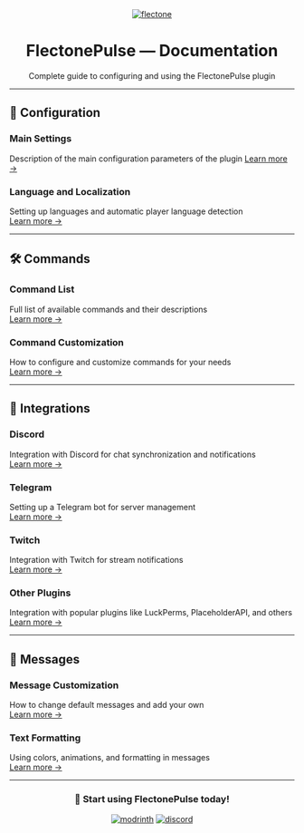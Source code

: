 <div class="center-row" align="center">
    <a href="https://flectone.net/pulse/"><img src="https://flectone.net/pulse/flectonepulse.png" alt="flectone" class="hover-brightness"></a>
    <br>
    <h1> FlectonePulse — Documentation </h1>
    <p>Complete guide to configuring and using the FlectonePulse plugin</p>
</div>

---

## 📁 Configuration

### Main Settings
Description of the main configuration parameters of the plugin
[Learn more →](/docs/config/)

### Language and Localization
Setting up languages and automatic player language detection  
[Learn more →](/docs/config#language)

---

## 🛠️ Commands

### Command List
Full list of available commands and their descriptions  
[Learn more →](/docs/command/)

### Command Customization
How to configure and customize commands for your needs  
[Learn more →](/docs/command/afk/)

---

## 🔗 Integrations

### Discord
Integration with Discord for chat synchronization and notifications  
[Learn more →](/docs/integration/discord/)

### Telegram
Setting up a Telegram bot for server management  
[Learn more →](/docs/integration/telegram/)

### Twitch
Integration with Twitch for stream notifications  
[Learn more →](/docs/integration/twitch/)

### Other Plugins
Integration with popular plugins like LuckPerms, PlaceholderAPI, and others  
[Learn more →](/docs/integration/)

---

## 💬 Messages

### Message Customization
How to change default messages and add your own  
[Learn more →](/docs/message/chat/)

### Text Formatting
Using colors, animations, and formatting in messages  
[Learn more →](/docs/message/format/)

---

<div align="center">
  <h3>🚀 Start using FlectonePulse today!</h3>
  <a href="https://modrinth.com/plugin/flectonepulse"><img src="https://flectone.net/pulse/modrinth.svg" alt="modrinth" class="hover-brightness"></a>
  <a href="https://discord.flectone.net/"><img src="https://flectone.net/pulse/discord.svg" alt="discord" class="hover-brightness"></a>
</div>